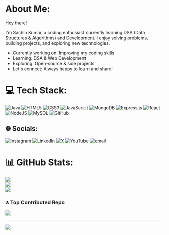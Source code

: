 #  About Me:
Hey there! 

I'm Sachin Kumar, a coding enthusiast currently learning DSA (Data Structures & Algorithms) and Development. I enjoy solving problems, building projects, and exploring new technologies.

- Currently working on: Improving my coding skills <br>
- Learning: DSA & Web Development<br>
- Exploring: Open-source & side projects<br>
- Let's connect: Always happy to learn and share!<br>




# 💻 Tech Stack:
![Java](https://img.shields.io/badge/java-%23ED8B00.svg?style=for-the-badge&logo=openjdk&logoColor=white) ![HTML5](https://img.shields.io/badge/html5-%23E34F26.svg?style=for-the-badge&logo=html5&logoColor=white) ![CSS3](https://img.shields.io/badge/css3-%231572B6.svg?style=for-the-badge&logo=css3&logoColor=white) ![JavaScript](https://img.shields.io/badge/javascript-%23323330.svg?style=for-the-badge&logo=javascript&logoColor=%23F7DF1E) ![MongoDB](https://img.shields.io/badge/MongoDB-%234ea94b.svg?style=for-the-badge&logo=mongodb&logoColor=white) ![Express.js](https://img.shields.io/badge/express.js-%23404d59.svg?style=for-the-badge&logo=express&logoColor=%2361DAFB) ![React](https://img.shields.io/badge/react-%2320232a.svg?style=for-the-badge&logo=react&logoColor=%2361DAFB) ![NodeJS](https://img.shields.io/badge/node.js-6DA55F?style=for-the-badge&logo=node.js&logoColor=white) ![MySQL](https://img.shields.io/badge/mysql-4479A1.svg?style=for-the-badge&logo=mysql&logoColor=white) ![GitHub](https://img.shields.io/badge/github-%23121011.svg?style=for-the-badge&logo=github&logoColor=white)

## 🌐 Socials:
[![Instagram](https://img.shields.io/badge/Instagram-%23E4405F.svg?logo=Instagram&logoColor=white)](https://instagram.com/isachincoder) [![LinkedIn](https://img.shields.io/badge/LinkedIn-%230077B5.svg?logo=linkedin&logoColor=white)](https://linkedin.com/in/isachincoder) [![X](https://img.shields.io/badge/X-black.svg?logo=X&logoColor=white)](https://x.com/isachincoder) [![YouTube](https://img.shields.io/badge/YouTube-%23FF0000.svg?logo=YouTube&logoColor=white)](https://youtube.com/@isachincoder) [![email](https://img.shields.io/badge/Email-D14836?logo=gmail&logoColor=white)](mailto:isachincoder@gmail.com) 

# 📊 GitHub Stats:
![](https://github-readme-stats.vercel.app/api?username=icodersachin&theme=dark&hide_border=false&include_all_commits=false&count_private=false)<br/>
![](https://github-readme-streak-stats.herokuapp.com/?user=icodersachin&theme=dark&hide_border=false)<br/>
![](https://github-readme-stats.vercel.app/api/top-langs/?username=icodersachin&theme=dark&hide_border=false&include_all_commits=false&count_private=false&layout=compact)


### 🔝 Top Contributed Repo
![](https://github-contributor-stats.vercel.app/api?username=icodersachin&limit=5&theme=dark&combine_all_yearly_contributions=true)

---
[![](https://visitcount.itsvg.in/api?id=icodersachin&icon=0&color=0)](https://visitcount.itsvg.in)

<!-- Proudly created with GPRM ( https://gprm.itsvg.in ) -->
